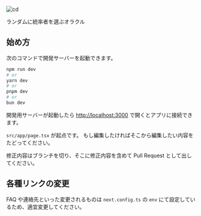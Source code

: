 ![cd](https://github.com/izzet-mtg/random-commander-jp/actions/workflows/nextjs.yml/badge.svg)

ランダムに統率者を選ぶオラクル

## 始め方

次のコマンドで開発サーバーを起動できます。

```bash
npm run dev
# or
yarn dev
# or
pnpm dev
# or
bun dev
```

開発用サーバーが起動したら [http://localhost:3000](http://localhost:3000) で開くとアプリに接続できます。

`src/app/page.tsx` が起点です。
もし編集したければそこから編集したい内容をたどってください。

修正内容はブランチを切り、そこに修正内容を含めて Pull Request として出してください。

## 各種リンクの変更
FAQ や連絡先といった変更されるものは `next.config.ts` の `env` にて設定しているため、適宜変更してください。

